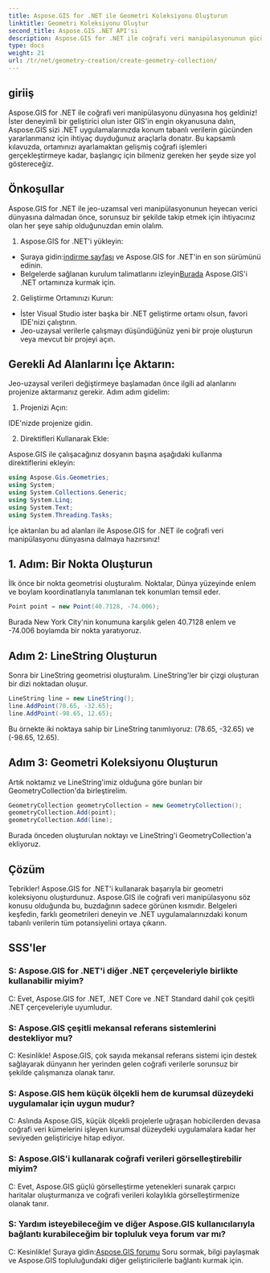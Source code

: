 ```yaml
---
title: Aspose.GIS for .NET ile Geometri Koleksiyonu Oluşturun
linktitle: Geometri Koleksiyonu Oluştur
second_title: Aspose.GIS .NET API'si
description: Aspose.GIS for .NET ile coğrafi veri manipülasyonunun gücünü ortaya çıkarın. .NET uygulamalarınızda konum tabanlı verileri sorunsuz bir şekilde oluşturun, görselleştirin ve analiz edin.
type: docs
weight: 21
url: /tr/net/geometry-creation/create-geometry-collection/
---
```


## giriiş

Aspose.GIS for .NET ile coğrafi veri manipülasyonu dünyasına hoş geldiniz! İster deneyimli bir geliştirici olun ister GIS'in engin okyanusuna dalın, Aspose.GIS sizi .NET uygulamalarınızda konum tabanlı verilerin gücünden yararlanmanız için ihtiyaç duyduğunuz araçlarla donatır. Bu kapsamlı kılavuzda, ortamınızı ayarlamaktan gelişmiş coğrafi işlemleri gerçekleştirmeye kadar, başlangıç için bilmeniz gereken her şeyde size yol göstereceğiz.

## Önkoşullar

Aspose.GIS for .NET ile jeo-uzamsal veri manipülasyonunun heyecan verici dünyasına dalmadan önce, sorunsuz bir şekilde takip etmek için ihtiyacınız olan her şeye sahip olduğunuzdan emin olalım.

1. Aspose.GIS for .NET'i yükleyin:

- Şuraya gidin:[indirme sayfası](https://releases.aspose.com/gis/net/) ve Aspose.GIS for .NET'in en son sürümünü edinin.
-  Belgelerde sağlanan kurulum talimatlarını izleyin[Burada](https://reference.aspose.com/gis/net/) Aspose.GIS'i .NET ortamınıza kurmak için.

2. Geliştirme Ortamınızı Kurun:

- İster Visual Studio ister başka bir .NET geliştirme ortamı olsun, favori IDE'nizi çalıştırın.
- Jeo-uzaysal verilerle çalışmayı düşündüğünüz yeni bir proje oluşturun veya mevcut bir projeyi açın.

## Gerekli Ad Alanlarını İçe Aktarın:

Jeo-uzaysal verileri değiştirmeye başlamadan önce ilgili ad alanlarını projenize aktarmanız gerekir. Adım adım gidelim:

1. Projenizi Açın:

IDE'nizde projenize gidin.

2. Direktifleri Kullanarak Ekle:

Aspose.GIS ile çalışacağınız dosyanın başına aşağıdaki kullanma direktiflerini ekleyin:

```csharp
using Aspose.Gis.Geometries;
using System;
using System.Collections.Generic;
using System.Linq;
using System.Text;
using System.Threading.Tasks;
```

İçe aktarılan bu ad alanları ile Aspose.GIS for .NET ile coğrafi veri manipülasyonu dünyasına dalmaya hazırsınız!


## 1. Adım: Bir Nokta Oluşturun

İlk önce bir nokta geometrisi oluşturalım. Noktalar, Dünya yüzeyinde enlem ve boylam koordinatlarıyla tanımlanan tek konumları temsil eder.

```csharp
Point point = new Point(40.7128, -74.006);
```

Burada New York City'nin konumuna karşılık gelen 40.7128 enlem ve -74.006 boylamda bir nokta yaratıyoruz.

## Adım 2: LineString Oluşturun

Sonra bir LineString geometrisi oluşturalım. LineString'ler bir çizgi oluşturan bir dizi noktadan oluşur.

```csharp
LineString line = new LineString();
line.AddPoint(78.65, -32.65);
line.AddPoint(-98.65, 12.65);
```

Bu örnekte iki noktaya sahip bir LineString tanımlıyoruz: (78.65, -32.65) ve (-98.65, 12.65).

## Adım 3: Geometri Koleksiyonu Oluşturun

Artık noktamız ve LineString'imiz olduğuna göre bunları bir GeometryCollection'da birleştirelim.

```csharp
GeometryCollection geometryCollection = new GeometryCollection();
geometryCollection.Add(point);
geometryCollection.Add(line);
```

Burada önceden oluşturulan noktayı ve LineString'i GeometryCollection'a ekliyoruz.

## Çözüm

Tebrikler! Aspose.GIS for .NET'i kullanarak başarıyla bir geometri koleksiyonu oluşturdunuz. Aspose.GIS ile coğrafi veri manipülasyonu söz konusu olduğunda bu, buzdağının sadece görünen kısmıdır. Belgeleri keşfedin, farklı geometrileri deneyin ve .NET uygulamalarınızdaki konum tabanlı verilerin tüm potansiyelini ortaya çıkarın.

## SSS'ler

### S: Aspose.GIS for .NET'i diğer .NET çerçeveleriyle birlikte kullanabilir miyim?

C: Evet, Aspose.GIS for .NET, .NET Core ve .NET Standard dahil çok çeşitli .NET çerçeveleriyle uyumludur.

### S: Aspose.GIS çeşitli mekansal referans sistemlerini destekliyor mu?

C: Kesinlikle! Aspose.GIS, çok sayıda mekansal referans sistemi için destek sağlayarak dünyanın her yerinden gelen coğrafi verilerle sorunsuz bir şekilde çalışmanıza olanak tanır.

### S: Aspose.GIS hem küçük ölçekli hem de kurumsal düzeydeki uygulamalar için uygun mudur?

C: Aslında Aspose.GIS, küçük ölçekli projelerle uğraşan hobicilerden devasa coğrafi veri kümelerini işleyen kurumsal düzeydeki uygulamalara kadar her seviyeden geliştiriciye hitap ediyor.

### S: Aspose.GIS'i kullanarak coğrafi verileri görselleştirebilir miyim?

C: Evet, Aspose.GIS güçlü görselleştirme yetenekleri sunarak çarpıcı haritalar oluşturmanıza ve coğrafi verileri kolaylıkla görselleştirmenize olanak tanır.

### S: Yardım isteyebileceğim ve diğer Aspose.GIS kullanıcılarıyla bağlantı kurabileceğim bir topluluk veya forum var mı?

 C: Kesinlikle! Şuraya gidin:[Aspose.GIS forumu](https://forum.aspose.com/c/gis/33) Soru sormak, bilgi paylaşmak ve Aspose.GIS topluluğundaki diğer geliştiricilerle bağlantı kurmak için.